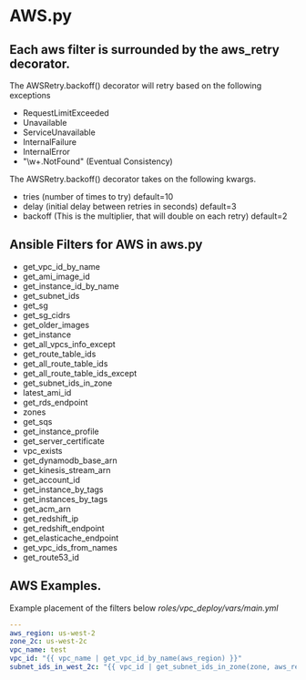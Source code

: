 # AWS.py 

## Each aws filter is surrounded by the aws_retry decorator.
The AWSRetry.backoff() decorator will retry based on the following exceptions
* RequestLimitExceeded
* Unavailable
* ServiceUnavailable
* InternalFailure
* InternalError
* "\w+.NotFound" (Eventual Consistency)

The AWSRetry.backoff() decorator takes on the following kwargs.
* tries (number of times to try) default=10
* delay (initial delay between retries in seconds) default=3
* backoff (This is the multiplier, that will double on each retry) default=2

## Ansible Filters for AWS in aws.py
* get_vpc_id_by_name
* get_ami_image_id
* get_instance_id_by_name
* get_subnet_ids
* get_sg
* get_sg_cidrs
* get_older_images
* get_instance
* get_all_vpcs_info_except
* get_route_table_ids
* get_all_route_table_ids
* get_all_route_table_ids_except
* get_subnet_ids_in_zone
* latest_ami_id
* get_rds_endpoint
* zones
* get_sqs
* get_instance_profile
* get_server_certificate
* vpc_exists
* get_dynamodb_base_arn
* get_kinesis_stream_arn
* get_account_id
* get_instance_by_tags
* get_instances_by_tags
* get_acm_arn
* get_redshift_ip
* get_redshift_endpoint
* get_elasticache_endpoint
* get_vpc_ids_from_names
* get_route53_id

## AWS Examples.
Example placement of the filters below *roles/vpc_deploy/vars/main.yml*
```yaml
---
aws_region: us-west-2
zone_2c: us-west-2c
vpc_name: test
vpc_id: "{{ vpc_name | get_vpc_id_by_name(aws_region) }}"
subnet_ids_in_west_2c: "{{ vpc_id | get_subnet_ids_in_zone(zone, aws_region)}}"
```

